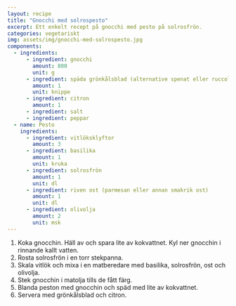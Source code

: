 ```yaml
---
layout: recipe
title: "Gnocchi med solrospesto"
excerpt: Ett enkelt recept på gnocchi med pesto på solrosfrön.
categories: vegetariskt
img: assets/img/gnocchi-med-solrospesto.jpg
components:
  - ingredients:
      - ingredient: gnocchi
        amount: 800
        unit: g
      - ingredient: späda grönkålsblad (alternative spenat eller ruccola)
        amount: 1
        unit: knippe
      - ingredient: citron
        amount: 1
      - ingredient: salt
      - ingredient: peppar
  - name: Pesto
    ingredients:
      - ingredient: vitlöksklyftor
        amount: 3
      - ingredient: basilika
        amount: 1
        unit: kruka
      - ingredient: solrosfrön
        amount: 1
        unit: dl
      - ingredient: riven ost (parmesan eller annan smakrik ost)
        amount: 1
        unit: dl
      - ingredient: olivolja
        amount: 2
        unit: msk
---
```


1. Koka gnocchin. Häll av och spara lite av kokvattnet. Kyl ner gnocchin i rinnande kallt vatten.
2. Rosta solrosfrön i en torr stekpanna.
3. Skala vitlök och mixa i en matberedare med basilika, solrosfrön, ost och olivolja.
4. Stek gnocchin i matolja tills de fått färg.
5. Blanda peston med gnocchin och späd med lite av kokvattnet.
6. Servera med grönkålsblad och citron.
